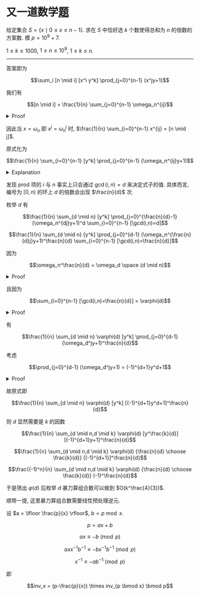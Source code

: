 # 又一道数学[题](https://community.topcoder.com/stat?c=problem_statement&pm=11351)

给定集合 $S=\{x \mid 0 \le x \le n - 1\}$. 求在 $S$ 中恰好选 $k$ 个数使得总和为 $n$ 的倍数的方案数. 模 $p = 10^9+7$.

$1 \le k \le 1000$, $1 \le n \le 10^9$, $1 \le k \le n$.

---

答案即为

$$\sum_i [n \mid i] [x^i y^k] \prod_{j=0}^{n-1} (x^jy+1)$$

我们有

$$[n \mid i] = \frac{1}{n} \sum_{j=0}^{n-1} \omega_n^{ij}$$

<details><summary>Proof</summary>

> - $n \mid i$
>
>   显然成立.
>
> - $n \nmid i$
>
>   根据等比数列求和, 有
>
>   $$\sum_{j=0}^{n-1} \omega_n^{ij} = \frac{1-\omega_n^{in}}{1 - \omega_n^i}$$
>    
>   因为 $\omega_n^i \neq 1$, $\omega_n^{in} = 1$, 故成立.
</details>

因此当 $x = \omega_n$ 即 $x^j = \omega_n^j$ 时, $\frac{1}{n} \sum_{i=0}^{n-1} x^{ij} = [n \mid j]$.

原式化为

$$\frac{1}{n} \sum_{i=0}^{n-1} [y^k] \prod_{j=0}^{n-1} (\omega_n^{ij}y+1)$$

<details><summary>Explanation</summary>

>  考虑固定一个 $\sum j = s$, 则有 $\frac{1}{n} \sum_{i=0}^{n-1} \omega_n^{is} = [n \mid s]$ 的贡献.
</details>

发现 prod 项的 $i$ 与 $n$ 事实上只会通过 $\gcd(i,n) = d$ 来决定式子的值. 具体而言, 编号为 $[0,n)$ 的环上 $d$ 的倍数会出现 $\frac{n}{d}$ 次.

枚举 $d$ 有

$$\frac{1}{n} \sum_{d \mid n} [y^k] \prod_{j=0}^{\frac{n}{d}-1} (\omega_n^{dj}y+1)^d \sum_{i=0}^{n-1} [\gcd(i,n)=d]$$

$$\frac{1}{n} \sum_{d \mid n} [y^k] \prod_{j=0}^{d-1} (\omega_n^{\frac{n}{d}j}y+1)^\frac{n}{d} \sum_{i=0}^{n-1} [\gcd(i,n)=\frac{n}{d}]$$

因为

$$\omega_n^\frac{n}{d} = \omega_d \space (d \mid n)$$

<details><summary>Proof</summary>

>  左侧转 $d$ 次恰好转完一圈, 右侧同理, 故得证.
</details>

且因为

$$\sum_{i=0}^{n-1} [\gcd(i,n)=\frac{n}{d}] = \varphi(d)$$

<details><summary>Proof</summary>

>  $i = \frac{n}{d}$ 时显然有 $1$ 的贡献, 且是最小的有贡献的数. 考虑将其扩倍, 但不能将分母上的 $d$ 约分掉, 故能有 $\varphi(d)$ 种扩倍的方式.
</details>

有

$$\frac{1}{n} \sum_{d \mid n} \varphi(d) [y^k] \prod_{j=0}^{d-1} (\omega_d^jy+1)^\frac{n}{d}$$

考虑

$$\prod_{j=0}^{d-1} (\omega_d^jy+1) = (-1)^{d+1}y^d+1$$

<details><summary>Proof</summary>

>  左式关于 $y$ 的方程的解集为 $T = \{\frac{-1}{\omega_d^j} \mid 0 \le j \le d-1 \}$.
>  - $2 \mid d$
>
>    $T = \{\omega_d^j \mid 0 \le j \le d-1 \}$. 由代数基本定理得其与 $y^d-1$ 成倍数关系. 代入 $y = 0$ 发现其等于 $1-y^d$, 即右式.
>
>  - $2 \nmid d$
>
>    $T = \{-\omega_d^j \mid 0 \le j \le d-1 \}$. 同理等于 $y^d+1$ 即右式.
</details>

故原式即

$$\frac{1}{n} \sum_{d \mid n} \varphi(d) [y^k] [(-1)^{d+1}y^d+1]^\frac{n}{d}$$

则 $d$ 显然需要是 $k$ 的因数

$$\frac{1}{n} \sum_{d \mid n,d \mid k} \varphi(d) [y^\frac{k}{d}] [(-1)^{d+1}y+1]^\frac{n}{d}$$

$$\frac{1}{n} \sum_{d \mid n,d \mid k} \varphi(d) {\frac{n}{d} \choose \frac{k}{d}} [(-1)^{d+1}]^\frac{n}{d}$$

$$\frac{(-1)^n}{n} \sum_{d \mid n,d \mid k} \varphi(d) {\frac{n}{d} \choose \frac{k}{d}} (-1)^\frac{n}{d}$$

于是筛出 $\varphi(d)$ 后枚举 $d$ 暴力算组合数可以做到 $O(k^\frac{4}{3})$.

顺带一提, 这里暴力算组合数需要线性预处理逆元.

设 $a = \lfloor \frac{p}{x} \rfloor$, $b = p \bmod x$.

$$p = ax+b$$

$$ax \equiv -b \pmod p$$

$$axx^{-1}b^{-1} \equiv -bx^{-1}b^{-1} \pmod p$$

$$x^{-1} \equiv -ab^{-1} \pmod p$$

即

$$inv_x = (p-\frac{p}{x}) \times inv_{p \bmod x} \bmod p$$
